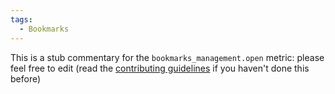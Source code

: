```yaml
---
tags:
  - Bookmarks
---
```


This is a stub commentary for the `bookmarks_management.open` metric: please feel free to edit (read the
[contributing guidelines](https://github.com/mozilla/glean-annotations/blob/main/CONTRIBUTING.md)
if you haven't done this before)
